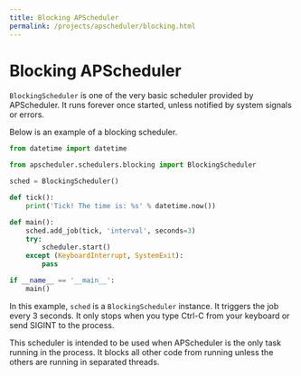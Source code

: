 ```yaml
---
title: Blocking APScheduler
permalink: /projects/apscheduler/blocking.html
---
```


# Blocking APScheduler

`BlockingScheduler` is one of the very basic scheduler provided by APScheduler.
It runs forever once started, unless notified by system signals or errors.

Below is an example of a blocking scheduler.

```python
from datetime import datetime

from apscheduler.schedulers.blocking import BlockingScheduler

sched = BlockingScheduler()

def tick():
    print('Tick! The time is: %s' % datetime.now())

def main():
    sched.add_job(tick, 'interval', seconds=3)
    try:
        scheduler.start()
    except (KeyboardInterrupt, SystemExit):
        pass

if __name__ == '__main__':
    main()
```

In this example, `sched` is a `BlockingScheduler` instance. It triggers the job every 3 seconds. It only stops when you type Ctrl-C from your keyboard or send SIGINT to the process.

This scheduler is intended to be used when APScheduler is the only task running in the process.
It blocks all other code from running unless the others are running in separated threads.

